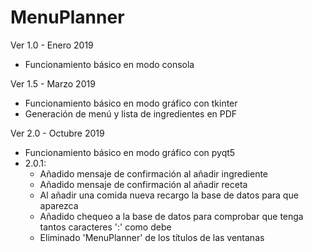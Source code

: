 # MenuPlanner

Ver 1.0 - Enero 2019
- Funcionamiento básico en modo consola

Ver 1.5 - Marzo 2019
- Funcionamiento básico en modo gráfico con tkinter
- Generación de menú y lista de ingredientes en PDF

Ver 2.0 - Octubre 2019
- Funcionamiento básico en modo gráfico con pyqt5
- 2.0.1:
    - Añadido mensaje de confirmación al añadir ingrediente
    - Añadido mensaje de confirmación al añadir receta
    - Al añadir una comida nueva recargo la base de datos para que aparezca
    - Añadido chequeo a la base de datos para comprobar que tenga tantos
        caracteres ':' como debe
    - Eliminado 'MenuPlanner' de los títulos de las ventanas